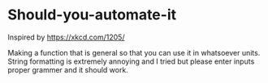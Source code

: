 # Should-you-automate-it

Inspired by https://xkcd.com/1205/

Making a function that is general so that you can use it in whatsoever units. String formatting is extremely annoying and I tried but please enter inputs proper grammer and it should work.
